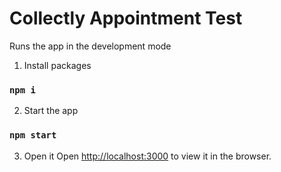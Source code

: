 Collectly Appointment Test
=================

Runs the app in the development mode
1. Install packages
### `npm i`
2. Start the app
### `npm start`
3. Open it
Open [http://localhost:3000](http://localhost:3000) to view it in the browser.
